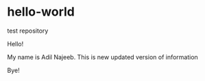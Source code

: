 # hello-world
test repository


Hello! 

My name is Adil Najeeb.
This is new updated version of information

Bye!
